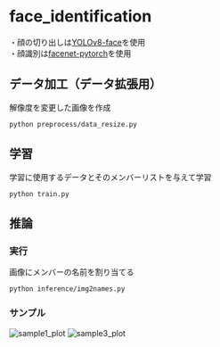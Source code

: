 # face_identification
・顔の切り出しは[YOLOv8-face](https://github.com/akanametov/yolo-face)を使用  
・顔識別は[facenet-pytorch](https://github.com/timesler/facenet-pytorch)を使用

## データ加工（データ拡張用）
解像度を変更した画像を作成
```
python preprocess/data_resize.py
```
## 学習
学習に使用するデータとそのメンバーリストを与えて学習
```
python train.py
```
## 推論
### 実行
画像にメンバーの名前を割り当てる
```
python inference/img2names.py
```
### サンプル
![sample1_plot](https://github.com/user-attachments/assets/6a2e37c6-e4fb-43e4-9989-86794be744ec)
![sample3_plot](https://github.com/user-attachments/assets/999fa289-bbd4-4b6e-ab3a-741cdf4ad2df)